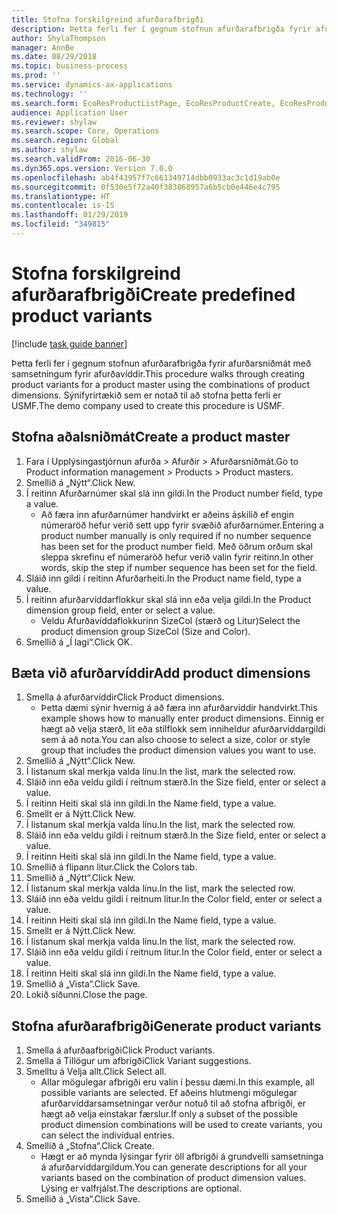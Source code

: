 ```yaml
---
title: Stofna forskilgreind afurðarafbrigði
description: Þetta ferli fer í gegnum stofnun afurðarafbrigða fyrir afurðarsniðmát með samsetningum fyrir afurðavíddir.
author: ShylaThompson
manager: AnnBe
ms.date: 08/29/2018
ms.topic: business-process
ms.prod: ''
ms.service: dynamics-ax-applications
ms.technology: ''
ms.search.form: EcoResProductListPage, EcoResProductCreate, EcoResProductDetails, EcoResProductMasterDimension, EcoResProductVariants, EcoResProductVariantSuggestions
audience: Application User
ms.reviewer: shylaw
ms.search.scope: Core, Operations
ms.search.region: Global
ms.author: shylaw
ms.search.validFrom: 2016-06-30
ms.dyn365.ops.version: Version 7.0.0
ms.openlocfilehash: ab4f43957f7c661349714dbb0933ac3c1d19ab0e
ms.sourcegitcommit: 0f530e5f72a40f383868957a6b5cb0e446e4c795
ms.translationtype: HT
ms.contentlocale: is-IS
ms.lasthandoff: 01/29/2019
ms.locfileid: "349815"
---
```

# <a name="create-predefined-product-variants"></a><span data-ttu-id="1d4a5-103">Stofna forskilgreind afurðarafbrigði</span><span class="sxs-lookup"><span data-stu-id="1d4a5-103">Create predefined product variants</span></span>

[!include [task guide banner](../../includes/task-guide-banner.md)]

<span data-ttu-id="1d4a5-104">Þetta ferli fer í gegnum stofnun afurðarafbrigða fyrir afurðarsniðmát með samsetningum fyrir afurðavíddir.</span><span class="sxs-lookup"><span data-stu-id="1d4a5-104">This procedure walks through creating product variants for a product master using the combinations of product dimensions.</span></span> <span data-ttu-id="1d4a5-105">Sýnifyrirtækið sem er notað til að stofna þetta ferli er USMF.</span><span class="sxs-lookup"><span data-stu-id="1d4a5-105">The demo company used to create this procedure is USMF.</span></span>


## <a name="create-a-product-master"></a><span data-ttu-id="1d4a5-106">Stofna aðalsniðmát</span><span class="sxs-lookup"><span data-stu-id="1d4a5-106">Create a product master</span></span>
1. <span data-ttu-id="1d4a5-107">Fara í Upplýsingastjórnun afurða > Afurðir > Afurðarsniðmát.</span><span class="sxs-lookup"><span data-stu-id="1d4a5-107">Go to Product information management > Products > Product masters.</span></span>
2. <span data-ttu-id="1d4a5-108">Smellið á „Nýtt“.</span><span class="sxs-lookup"><span data-stu-id="1d4a5-108">Click New.</span></span>
3. <span data-ttu-id="1d4a5-109">Í reitinn Afurðarnúmer skal slá inn gildi.</span><span class="sxs-lookup"><span data-stu-id="1d4a5-109">In the Product number field, type a value.</span></span>
    * <span data-ttu-id="1d4a5-110">Að færa inn afurðarnúmer handvirkt er aðeins áskilið ef engin númeraröð hefur verið sett upp fyrir svæðið afurðarnúmer.</span><span class="sxs-lookup"><span data-stu-id="1d4a5-110">Entering a product number manually is only required if no number sequence has been set for the product number field.</span></span> <span data-ttu-id="1d4a5-111">Með öðrum orðum skal sleppa skrefinu ef númeraröð hefur verið valin fyrir reitinn.</span><span class="sxs-lookup"><span data-stu-id="1d4a5-111">In other words, skip the step if number sequence has been set for the field.</span></span>  
4. <span data-ttu-id="1d4a5-112">Sláið inn gildi í reitinn Afurðarheiti.</span><span class="sxs-lookup"><span data-stu-id="1d4a5-112">In the Product name field, type a value.</span></span>
5. <span data-ttu-id="1d4a5-113">Í reitinn afurðarvíddarflokkur skal slá inn eða velja gildi.</span><span class="sxs-lookup"><span data-stu-id="1d4a5-113">In the Product dimension group field, enter or select a value.</span></span>
    * <span data-ttu-id="1d4a5-114">Veldu Afurðavíddaflokkurinn SizeCol (stærð og Litur)</span><span class="sxs-lookup"><span data-stu-id="1d4a5-114">Select the product dimension group SizeCol (Size and Color).</span></span>  
6. <span data-ttu-id="1d4a5-115">Smellið á „Í lagi“.</span><span class="sxs-lookup"><span data-stu-id="1d4a5-115">Click OK.</span></span>

## <a name="add-product-dimensions"></a><span data-ttu-id="1d4a5-116">Bæta við afurðarvíddir</span><span class="sxs-lookup"><span data-stu-id="1d4a5-116">Add product dimensions</span></span>
1. <span data-ttu-id="1d4a5-117">Smella á afurðarvíddir</span><span class="sxs-lookup"><span data-stu-id="1d4a5-117">Click Product dimensions.</span></span>
    * <span data-ttu-id="1d4a5-118">Þetta dæmi sýnir hvernig á að færa inn afurðarvíddir handvirkt.</span><span class="sxs-lookup"><span data-stu-id="1d4a5-118">This example shows how to manually enter product dimensions.</span></span> <span data-ttu-id="1d4a5-119">Einnig er hægt að velja stærð, lit eða stílflokk sem inniheldur afurðarvíddargildi sem á að nota.</span><span class="sxs-lookup"><span data-stu-id="1d4a5-119">You can also choose to select a size, color or style group that includes the product dimension values you want to use.</span></span>  
2. <span data-ttu-id="1d4a5-120">Smellið á „Nýtt“.</span><span class="sxs-lookup"><span data-stu-id="1d4a5-120">Click New.</span></span>
3. <span data-ttu-id="1d4a5-121">Í listanum skal merkja valda línu.</span><span class="sxs-lookup"><span data-stu-id="1d4a5-121">In the list, mark the selected row.</span></span>
4. <span data-ttu-id="1d4a5-122">Sláið inn eða veldu gildi í reitnum stærð.</span><span class="sxs-lookup"><span data-stu-id="1d4a5-122">In the Size field, enter or select a value.</span></span>
5. <span data-ttu-id="1d4a5-123">Í reitinn Heiti skal slá inn gildi.</span><span class="sxs-lookup"><span data-stu-id="1d4a5-123">In the Name field, type a value.</span></span>
6. <span data-ttu-id="1d4a5-124">Smellt er á Nýtt.</span><span class="sxs-lookup"><span data-stu-id="1d4a5-124">Click New.</span></span>
7. <span data-ttu-id="1d4a5-125">Í listanum skal merkja valda línu.</span><span class="sxs-lookup"><span data-stu-id="1d4a5-125">In the list, mark the selected row.</span></span>
8. <span data-ttu-id="1d4a5-126">Sláið inn eða veldu gildi í reitnum stærð.</span><span class="sxs-lookup"><span data-stu-id="1d4a5-126">In the Size field, enter or select a value.</span></span>
9. <span data-ttu-id="1d4a5-127">Í reitinn Heiti skal slá inn gildi.</span><span class="sxs-lookup"><span data-stu-id="1d4a5-127">In the Name field, type a value.</span></span>
10. <span data-ttu-id="1d4a5-128">Smellið á flipann litur.</span><span class="sxs-lookup"><span data-stu-id="1d4a5-128">Click the Colors tab.</span></span>
11. <span data-ttu-id="1d4a5-129">Smellið á „Nýtt“.</span><span class="sxs-lookup"><span data-stu-id="1d4a5-129">Click New.</span></span>
12. <span data-ttu-id="1d4a5-130">Í listanum skal merkja valda línu.</span><span class="sxs-lookup"><span data-stu-id="1d4a5-130">In the list, mark the selected row.</span></span>
13. <span data-ttu-id="1d4a5-131">Sláið inn eða veldu gildi í reitnum litur.</span><span class="sxs-lookup"><span data-stu-id="1d4a5-131">In the Color field, enter or select a value.</span></span>
14. <span data-ttu-id="1d4a5-132">Í reitinn Heiti skal slá inn gildi.</span><span class="sxs-lookup"><span data-stu-id="1d4a5-132">In the Name field, type a value.</span></span>
15. <span data-ttu-id="1d4a5-133">Smellt er á Nýtt.</span><span class="sxs-lookup"><span data-stu-id="1d4a5-133">Click New.</span></span>
16. <span data-ttu-id="1d4a5-134">Í listanum skal merkja valda línu.</span><span class="sxs-lookup"><span data-stu-id="1d4a5-134">In the list, mark the selected row.</span></span>
17. <span data-ttu-id="1d4a5-135">Sláið inn eða veldu gildi í reitnum litur.</span><span class="sxs-lookup"><span data-stu-id="1d4a5-135">In the Color field, enter or select a value.</span></span>
18. <span data-ttu-id="1d4a5-136">Í reitinn Heiti skal slá inn gildi.</span><span class="sxs-lookup"><span data-stu-id="1d4a5-136">In the Name field, type a value.</span></span>
19. <span data-ttu-id="1d4a5-137">Smellið á „Vista“.</span><span class="sxs-lookup"><span data-stu-id="1d4a5-137">Click Save.</span></span>
20. <span data-ttu-id="1d4a5-138">Lokið síðunni.</span><span class="sxs-lookup"><span data-stu-id="1d4a5-138">Close the page.</span></span>

## <a name="generate-product-variants"></a><span data-ttu-id="1d4a5-139">Stofna afurðarafbrigði</span><span class="sxs-lookup"><span data-stu-id="1d4a5-139">Generate product variants</span></span>
1. <span data-ttu-id="1d4a5-140">Smella á afurðaafbrigði</span><span class="sxs-lookup"><span data-stu-id="1d4a5-140">Click Product variants.</span></span>
2. <span data-ttu-id="1d4a5-141">Smella á Tillögur um afbrigði</span><span class="sxs-lookup"><span data-stu-id="1d4a5-141">Click Variant suggestions.</span></span>
3. <span data-ttu-id="1d4a5-142">Smelltu á Velja allt.</span><span class="sxs-lookup"><span data-stu-id="1d4a5-142">Click Select all.</span></span>
    * <span data-ttu-id="1d4a5-143">Allar mögulegar afbrigði eru valin í þessu dæmi.</span><span class="sxs-lookup"><span data-stu-id="1d4a5-143">In this example, all possible variants are selected.</span></span> <span data-ttu-id="1d4a5-144">Ef aðeins hlutmengi mögulegar afurðarvíddarsamsetningar verður notuð til að stofna afbrigði, er hægt að velja einstakar færslur.</span><span class="sxs-lookup"><span data-stu-id="1d4a5-144">If only a subset of the possible product dimension combinations will be used to create variants, you can select the individual entries.</span></span>  
4. <span data-ttu-id="1d4a5-145">Smellið á „Stofna“.</span><span class="sxs-lookup"><span data-stu-id="1d4a5-145">Click Create.</span></span>
    * <span data-ttu-id="1d4a5-146">Hægt er að mynda lýsingar fyrir öll afbrigði á grundvelli samsetninga á afurðarvíddargildum.</span><span class="sxs-lookup"><span data-stu-id="1d4a5-146">You can generate descriptions for all your variants based on the combination of product dimension values.</span></span> <span data-ttu-id="1d4a5-147">Lýsing er valfrjálst.</span><span class="sxs-lookup"><span data-stu-id="1d4a5-147">The descriptions are optional.</span></span>  
5. <span data-ttu-id="1d4a5-148">Smellið á „Vista“.</span><span class="sxs-lookup"><span data-stu-id="1d4a5-148">Click Save.</span></span>


